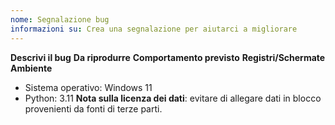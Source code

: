 ```yaml
---
nome: Segnalazione bug
informazioni su: Crea una segnalazione per aiutarci a migliorare
---
```

**Descrivi il bug**
**Da riprodurre**
**Comportamento previsto**
**Registri/Schermate**
**Ambiente**
- Sistema operativo: Windows 11
- Python: 3.11
**Nota sulla licenza dei dati**: evitare di allegare dati in blocco provenienti da fonti di terze parti.
